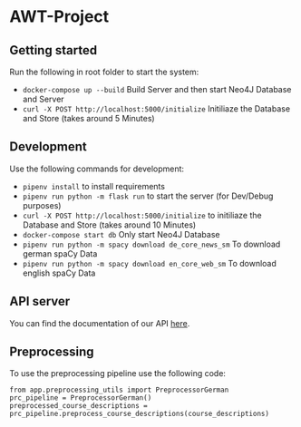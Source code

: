 # AWT-Project

## Getting started
Run the following in root folder to start the system:

- `docker-compose up --build` Build Server and then start Neo4J Database and Server
- `curl -X POST http://localhost:5000/initialize` Initiliaze the Database and Store (takes around 5 Minutes)


## Development
Use the following commands for development:

- `pipenv install` to install requirements
- `pipenv run python -m flask run` to start the server (for Dev/Debug purposes)
- `curl -X POST http://localhost:5000/initialize` to initiliaze the Database and Store (takes around 10 Minutes)
- `docker-compose start db` Only start Neo4J Database
- `pipenv run python -m spacy download de_core_news_sm` To download german spaCy Data
- `pipenv run python -m spacy download en_core_web_sm` To download english spaCy Data

## API server
You can find the documentation of our API [here](https://amir-mo1999.github.io/AWT-Project/).

## Preprocessing
To use the preprocessing pipeline use the following code:
```
from app.preprocessing_utils import PreprocessorGerman
prc_pipeline = PreprocessorGerman()
preprocessed_course_descriptions = prc_pipeline.preprocess_course_descriptions(course_descriptions)
```
